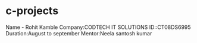 # c-projects
Name - Rohit Kamble
Company:CODTECH IT SOLUTIONS
ID::CT08DS6995
Duration:August to september
Mentor:Neela santosh kumar

